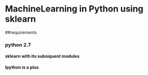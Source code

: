 # MachineLearning in Python using sklearn
##requirements 
### python 2.7
#### sklearn with its subsiquent modules
#### Ipython is a plus
